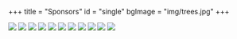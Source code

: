 +++
title = "Sponsors"
id = "single"
bgImage = "img/trees.jpg"
+++

![](img/ucseal.png)
![](img/nsf-logo.png)
![](img/dod-logo.png)
![](img/google-logo.png)
![](img/nasa-logo.png)
![](img/amd-logo.png)
![](img/eve-logo.png)
![](img/intel-logo.png)
![](img/nvidia-logo.png)
![](img/sun-logo.png)
![](img/xilinx-logo.png)

